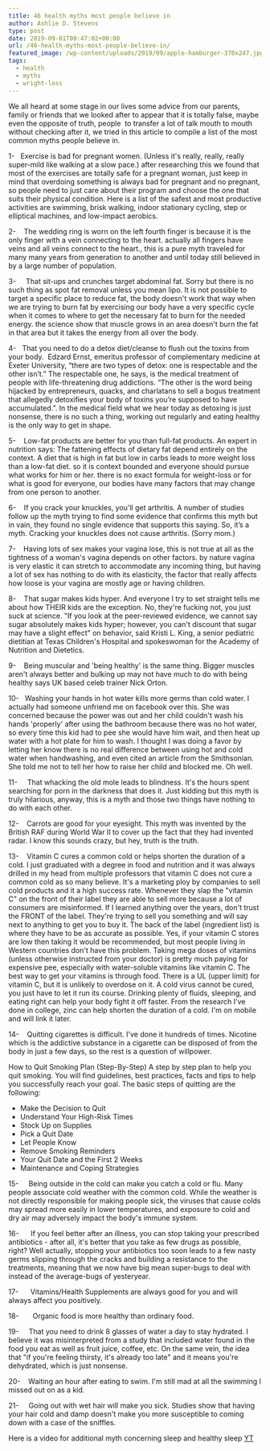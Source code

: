 ```yaml
---
title: 46 health myths most people believe in
author: Ashlie D. Stevens
type: post
date: 2019-09-01T00:47:02+00:00
url: /46-health-myths-most-people-believe-in/
featured_image: /wp-content/uploads/2019/09/apple-hamburger-370x247.jpg
tags:
  - health
  - myths
  - wright-loss
---
```


We all heard at some stage in our lives some advice from our parents, family or friends that we looked after to appear that it is totally false, maybe even the opposite of truth, people  to transfer a lot of talk mouth to mouth without checking after it, we tried in this article to compile a list of the most common myths people believe in.    

1-   Exercise is bad for pregnant women. (Unless it's really, really, really super-mild like walking at a slow pace.) after researching this we found that most of the exercises are totally safe for a pregnant woman, just keep in mind that overdoing something is always bad for pregnant and no pregnant, so people need to just care about their program and choose the one that suits their physical condition. Here is a list of the safest and most productive activities are swimming, brisk walking, indoor stationary cycling, step or elliptical machines, and low-impact aerobics.


2-    The wedding ring is worn on the left fourth finger is because it is the only finger with a vein connecting to the heart. actually all fingers have veins and all veins connect to the heart., this is a pure myth traveled for many many years from generation to another and until today still believed in by a large number of population. 



3-     That sit-ups and crunches target abdominal fat. Sorry but there is no such thing as spot fat removal unless you mean lipo. It is not possible to target a specific place to reduce fat, the body doesn't work that way when we are trying to burn fat by exercising our body have a very specific cycle when it comes to where to get the necessary fat to burn for the needed energy. the science show that muscle grows in an area doesn't burn the fat in that area but it takes the energy from all over the body.



4-   That you need to do a detox diet/cleanse to flush out the toxins from your body.  Edzard Ernst, emeritus professor of complementary medicine at Exeter University, “there are two types of detox: one is respectable and the other isn’t.” The respectable one, he says, is the medical treatment of people with life-threatening drug addictions. “The other is the word being hijacked by entrepreneurs, quacks, and charlatans to sell a bogus treatment that allegedly detoxifies your body of toxins you’re supposed to have accumulated.”. In the medical field what we hear today as detoxing is just nonsense, there is no such a thing, working out regularly and eating healthy is the only way to get in shape.




5-    Low-fat products are better for you than full-fat products. An expert in nutrition says: The fattening effects of dietary fat depend entirely on the context. A diet that is high in fat but low in carbs leads to more weight loss than a low-fat diet. so it is context bounded and everyone should pursue what works for him or her. there is no exact formula for weight-loss or for what is good for everyone, our bodies have many factors that may change from one person to another.



6-    If you crack your knuckles, you'll get arthritis. A number of studies follow up the myth trying to find some evidence that confirms this myth but in vain, they found no single evidence that supports this saying. So, it’s a myth. Cracking your knuckles does not cause arthritis. (Sorry mom.)



7-    Having lots of sex makes your vagina lose, this is not true at all as the tightness of a woman's vagina depends on other factors. by nature vagina is very elastic it can stretch to accommodate any incoming thing, but having a lot of sex has nothing to do with its elasticity, the factor that really affects how loose is your vagina are mostly age or having children.



8-    That sugar makes kids hyper. And everyone I try to set straight tells me about how THEIR kids are the exception. No, they're fucking not, you just suck at science. "If you look at the peer-reviewed evidence, we cannot say sugar absolutely makes kids hyper; however, you can't discount that sugar may have a slight effect" on behavior, said Kristi L. King, a senior pediatric dietitian at Texas Children's Hospital and spokeswoman for the Academy of Nutrition and Dietetics.



9-    Being muscular and 'being healthy' is the same thing. Bigger muscles aren't always better and bulking up may not have much to do with being healthy says UK based celeb trainer Nick Orton.




10-   Washing your hands in hot water kills more germs than cold water. I actually had someone unfriend me on facebook over this. She was concerned because the power was out and her child couldn't wash his hands 'properly' after using the bathroom because there was no hot water, so every time this kid had to pee she would have him wait, and then heat up water with a hot plate for him to wash.
I thought I was doing a favor by letting her know there is no real difference between using hot and cold water when handwashing, and even cited an article from the Smithsonian. She told me not to tell her how to raise her child and blocked me. Oh well.



11-     That whacking the old mole leads to blindness. It's the hours spent searching for porn in the darkness that does it. Just kidding but this myth is truly hilarious, anyway, this is a myth and those two things have nothing to do with each other.
  
  
  
12-    Carrots are good for your eyesight. This myth was invented by the British RAF during World War II to cover up the fact that they had invented radar. I know this sounds crazy, but hey, truth is the truth.



13-    Vitamin C cures a common cold or helps shorten the duration of a cold.
I just graduated with a degree in food and nutrition and it was always drilled in my head from multiple professors that vitamin C does not cure a common cold as so many believe. It's a marketing ploy by companies to sell cold products and it a high success rate. Whenever they slap the "vitamin C" on the front of their label they are able to sell more because a lot of consumers are misinformed. If I learned anything over the years, don't trust the FRONT of the label. They're trying to sell you something and will say next to anything to get you to buy it. The back of the label (ingredient list) is where they have to be as accurate as possible.
Yes, if your vitamin C stores are low then taking it would be recommended, but most people living in Western countries don't have this problem. Taking mega doses of vitamins (unless otherwise instructed from your doctor) is pretty much paying for expensive pee, especially with water-soluble vitamins like vitamin C. The best way to get your vitamins is through food. There is a UL (upper limit) for vitamin C, but it is unlikely to overdose on it.
A cold virus cannot be cured, you just have to let it run its course. Drinking plenty of fluids, sleeping, and eating right can help your body fight it off faster. From the research I've done in college, zinc can help shorten the duration of a cold. I'm on mobile and will link it later.




14-    Quitting cigarettes is difficult. I've done it hundreds of times. Nicotine which is the addictive substance in a cigarette can be disposed of from the body in just a few days, so the rest is a question of willpower.


How to Quit Smoking Plan (Step-By-Step)
A step by step plan to help you quit smoking. You will find guidelines, best practices, facts and tips to help you successfully reach your goal. The basic steps of quitting are the following:

* Make the Decision to Quit
* Understand Your High-Risk Times
* Stock Up on Supplies
* Pick a Quit Date
* Let People Know
* Remove Smoking Reminders
* Your Quit Date and the First 2 Weeks
* Maintenance and Coping Strategies


15-     Being outside in the cold can make you catch a cold or flu. Many people associate cold weather with the common cold. While the weather is not directly responsible for making people sick, the viruses that cause colds may spread more easily in lower temperatures, and exposure to cold and dry air may adversely impact the body's immune system.



16-      If you feel better after an illness, you can stop taking your prescribed antibiotics - after all, it's better that you take as few drugs as possible, right?
Well actually, stopping your antibiotics too soon leads to a few nasty germs slipping through the cracks and building a resistance to the treatments, meaning that we now have big mean super-bugs to deal with instead of the average-bugs of yesteryear.




17-      Vitamins/Health Supplements are always good for you and will always affect you positively.



18-       Organic food is more healthy than ordinary food.



19-     That you need to drink 8 glasses of water a day to stay hydrated. I believe it was misinterpreted from a study that included water found in the food you eat as well as fruit juice, coffee, etc. On the same vein, the idea that "if you're feeling thirsty, it's already too late" and it means you're dehydrated, which is just nonsense.



20-    Waiting an hour after eating to swim. I'm still mad at all the swimming I missed out on as a kid.



21-     Going out with wet hair will make you sick. Studies show that having your hair cold and damp doesn't make you more susceptible to coming down with a case of the sniffles.



Here is a video for additional myth concerning sleep and healthy sleep [YT](https://www.youtube.com/watch?v=hWbH4vAR_EA)